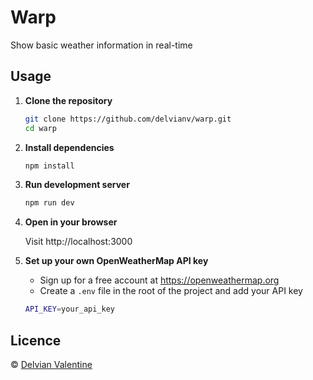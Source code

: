 # Warp

Show basic weather information in real-time

## Usage

1. **Clone the repository**

   ```bash
   git clone https://github.com/delvianv/warp.git
   cd warp
   ```

2. **Install dependencies**

   ```bash
   npm install
   ```

3. **Run development server**

   ```bash
   npm run dev
   ```

4. **Open in your browser**

   Visit http://localhost:3000

5. **Set up your own OpenWeatherMap API key**

   - Sign up for a free account at https://openweathermap.org
   - Create a `.env` file in the root of the project and add your API key

   ```bash
   API_KEY=your_api_key
   ```

## Licence

&copy; [Delvian Valentine](https://delvianv.github.io)
